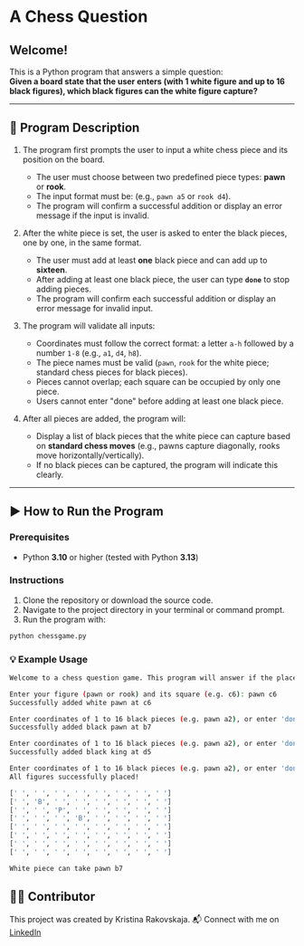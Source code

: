 # A Chess Question

## Welcome!

This is a Python program that answers a simple question:  
**Given a board state that the user enters (with 1 white figure and up to 16 black figures), which black figures can the white figure capture?**

---

## 📖 Program Description

1. The program first prompts the user to input a white chess piece and its position on the board.  
   - The user must choose between two predefined piece types: **pawn** or **rook**.
   - The input format must be: (e.g., `pawn a5` or `rook d4`).
   - The program will confirm a successful addition or display an error message if the input is invalid.

2. After the white piece is set, the user is asked to enter the black pieces, one by one, in the same format.  
   - The user must add at least **one** black piece and can add up to **sixteen**.
   - After adding at least one black piece, the user can type **`done`** to stop adding pieces.
   - The program will confirm each successful addition or display an error message for invalid input.

3. The program will validate all inputs:
   - Coordinates must follow the correct format: a letter `a-h` followed by a number `1-8` (e.g., `a1`, `d4`, `h8`).
   - The piece names must be valid (`pawn`, `rook` for the white piece; standard chess pieces for black pieces).
   - Pieces cannot overlap; each square can be occupied by only one piece.
   - Users cannot enter "done" before adding at least one black piece.

4. After all pieces are added, the program will:
   - Display a list of black pieces that the white piece can capture based on **standard chess moves** (e.g., pawns capture diagonally, rooks move horizontally/vertically).
   - If no black pieces can be captured, the program will indicate this clearly.
  
---


## ▶️ How to Run the Program

### Prerequisites

- Python **3.10** or higher (tested with Python **3.13**)

### Instructions

1. Clone the repository or download the source code.
2. Navigate to the project directory in your terminal or command prompt.
3. Run the program with:

```bash
python chessgame.py
```

### 💡 Example Usage

```bash
Welcome to a chess question game. This program will answer if the placed white chess piece     will be able to take any of the placed black pieces. For this version of the program, you can choose to     play with either a pawn or a rook.

Enter your figure (pawn or rook) and its square (e.g. c6): pawn c6
Successfully added white pawn at c6

Enter coordinates of 1 to 16 black pieces (e.g. pawn a2), or enter 'done' when finished: pawn b7
Successfully added black pawn at b7

Enter coordinates of 1 to 16 black pieces (e.g. pawn a2), or enter 'done' when finished: king d5
Successfully added black king at d5

Enter coordinates of 1 to 16 black pieces (e.g. pawn a2), or enter 'done' when finished: done
All figures successfully placed!

[' ', ' ', ' ', ' ', ' ', ' ', ' ', ' ']
[' ', 'B', ' ', ' ', ' ', ' ', ' ', ' ']
[' ', ' ', 'P', ' ', ' ', ' ', ' ', ' ']
[' ', ' ', ' ', 'B', ' ', ' ', ' ', ' ']
[' ', ' ', ' ', ' ', ' ', ' ', ' ', ' ']
[' ', ' ', ' ', ' ', ' ', ' ', ' ', ' ']
[' ', ' ', ' ', ' ', ' ', ' ', ' ', ' ']
[' ', ' ', ' ', ' ', ' ', ' ', ' ', ' ']

White piece can take pawn b7
```

## 👩‍💻 Contributor
This project was created by Kristina Rakovskaja.
📬 Connect with me on [LinkedIn](https://www.linkedin.com/in/kristinarakovskaja/)
